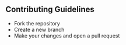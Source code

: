 ## Contributing Guidelines
- Fork the repository
- Create a new branch
- Make your changes and open a pull request

